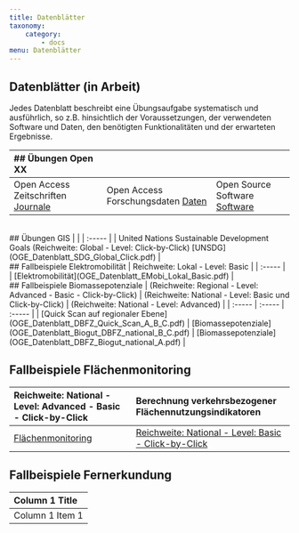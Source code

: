 ```yaml
---
title: Datenblätter
taxonomy:
    category:
        - docs
menu: Datenblätter
---
```


## Datenblätter (in Arbeit)

Jedes Datenblatt beschreibt eine Übungsaufgabe systematisch und ausführlich, so z.B. hinsichtlich der Voraussetzungen, der verwendeten Software und Daten, den benötigten Funktionalitäten und der erwarteten Ergebnisse.

| ## Übungen Open XX |  |  |
|  :-----          |  :-----          |  :-----          |
|  Open Access Zeitschriften [Journale](OGE_Datenblatt_OpenXX_Journale.pdf) | Open Access Forschungsdaten [Daten](OGE_Datenblatt_OpenXX_Repositories.pdf) | Open Source Software [Software](OGE_Datenblatt_OpenXX_DesktopGIS.pdf) |
<br>
## Übungen GIS
|  |
|  :-----          |
|  United Nations Sustainable Development Goals (Reichweite: Global - Level: Click-by-Click) [UNSDG](OGE_Datenblatt_SDG_Global_Click.pdf) |
<br>
## Fallbeispiele Elektromobilität
|  Reichweite: Lokal - Level: Basic  |
|  :-----          |
|   [Elektromobilität](OGE_Datenblatt_EMobi_Lokal_Basic.pdf) |
<br>
## Fallbeispiele Biomassepotenziale
|  (Reichweite: Regional - Level: Advanced - Basic - Click-by-Click)  |  (Reichweite: National - Level: Basic und Click-by-Click) |  (Reichweite: National - Level: Advanced)  |
|  :-----          |  :-----          |  :-----          |
|  [Quick Scan auf regionaler Ebene](OGE_Datenblatt_DBFZ_Quick_Scan_A_B_C.pdf) |  [Biomassepotenziale](OGE_Datenblatt_Biogut_DBFZ_national_B_C.pdf) |  [Biomassepotenziale](OGE_Datenblatt_DBFZ_Biogut_national_A.pdf) |

## Fallbeispiele Flächenmonitoring
|  Reichweite: National - Level: Advanced - Basic - Click-by-Click  |  Berechnung verkehrsbezogener Flächennutzungsindikatoren |
|  :-----          |  :-----          |
|   [Flächenmonitoring](OGE_Datenblatt_FM_dichte_vg.pdf) |  [Reichweite: National - Level: Basic - Click-by-Click ](OGE_Datenblatt_FM_verkehrsindikatoren.pdf) |

## Fallbeispiele Fernerkundung
|  Column 1 Title  |
|  :-----          |
|  Column 1 Item 1 |
